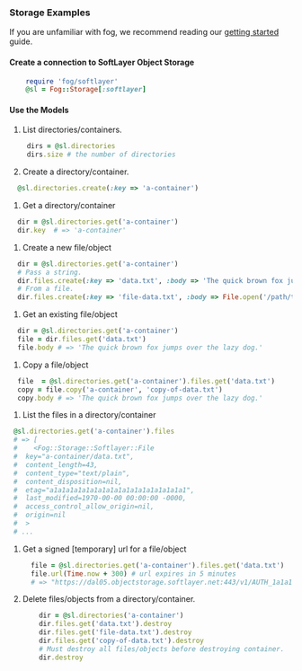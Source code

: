 ### Storage Examples

If you are unfamiliar with fog, we recommend reading our [getting started](getting_started.md) guide.


#### Create a connection to SoftLayer Object Storage

```ruby
	require 'fog/softlayer'
	@sl = Fog::Storage[:softlayer]
```

#### Use the Models
1. List directories/containers.

   ```ruby
    dirs = @sl.directories
    dirs.size # the number of directories      
   ```
1. Create a directory/container.

  ```ruby
  	@sl.directories.create(:key => 'a-container')
  ```

1. Get a directory/container

  ```ruby
  	dir = @sl.directories.get('a-container')
  	dir.key  # => 'a-container'
  ```


1. Create a new file/object

  ```ruby
  	dir = @sl.directories.get('a-container')
  	# Pass a string.
  	dir.files.create(:key => 'data.txt', :body => 'The quick brown fox jumps over the lazy dog.')
  	# From a file.
  	dir.files.create(:key => 'file-data.txt', :body => File.open('/path/to/file-data.txt')
  ```


1. Get an existing file/object

  ```ruby
  	dir = @sl.directories.get('a-container')
  	file = dir.files.get('data.txt')
  	file.body # => 'The quick brown fox jumps over the lazy dog.'
  ```



1. Copy a file/object

  ```ruby
  	file  = @sl.directories.get('a-container').files.get('data.txt')
  	copy = file.copy('a-container', 'copy-of-data.txt')
  	copy.body # => 'The quick brown fox jumps over the lazy dog.'
  ```



1. List the files in a directory/container

  ```ruby
   @sl.directories.get('a-container').files
   # => [
   #    <Fog::Storage::Softlayer::File
   #  key="a-container/data.txt",
   #  content_length=43,
   #  content_type="text/plain",
   #  content_disposition=nil,
   #  etag="a1a1a1a1a1a1a1a1a1a1a1a1a1a1a1a1a1",
   #  last_modified=1970-00-00 00:00:00 -0000,
   #  access_control_allow_origin=nil,
   #  origin=nil
   #  >
   # ...
  ```

1. Get a signed [temporary] url for a file/object

	```ruby
	  file = @sl.directories.get('a-container').files.get('data.txt')
	  file.url(Time.now + 300) # url expires in 5 minutes
	  # => "https://dal05.objectstorage.softlayer.net:443/v1/AUTH_1a1a1a1a-1a1a-1a1a-1a1a-1a1a1a1a1a1a/a-container/data.txt?temp_url_sig=1a1a1a1a1a1a1a1a1a1a1a1a1a1a1a1a1a1a1a1a&temp_url_expires=1401901023"
	```
	
1. Delete files/objects from a directory/container.

	```ruby
		dir = @sl.directories('a-container')
		dir.files.get('data.txt').destroy
		dir.files.get('file-data.txt').destroy
		dir.files.get('copy-of-data.txt').destroy
		# Must destroy all files/objects before destroying container.
		dir.destroy
	```
	
	
